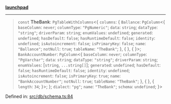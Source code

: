 [**launchpad**](index.md)

***

> `const` **TheBank**: `PgTableWithColumns`\<\{ `columns`: \{ `Ballance`: `PgColumn`\<\{ `baseColumn`: `never`; `columnType`: `"PgNumeric"`; `data`: `string`; `dataType`: `"string"`; `driverParam`: `string`; `enumValues`: `undefined`; `generated`: `undefined`; `hasDefault`: `false`; `hasRuntimeDefault`: `false`; `identity`: `undefined`; `isAutoincrement`: `false`; `isPrimaryKey`: `false`; `name`: `"Ballance"`; `notNull`: `true`; `tableName`: `"TheBank"`; \}, \{ \}, \{ \}\>; `BankAccountNumber`: `PgColumn`\<\{ `baseColumn`: `never`; `columnType`: `"PgVarchar"`; `data`: `string`; `dataType`: `"string"`; `driverParam`: `string`; `enumValues`: \[`string`, `...string[]`\]; `generated`: `undefined`; `hasDefault`: `false`; `hasRuntimeDefault`: `false`; `identity`: `undefined`; `isAutoincrement`: `false`; `isPrimaryKey`: `true`; `name`: `"BankAccountNumber"`; `notNull`: `true`; `tableName`: `"TheBank"`; \}, \{ \}, \{ `length`: `34`; \}\>; \}; `dialect`: `"pg"`; `name`: `"TheBank"`; `schema`: `undefined`; \}\>

Defined in: [src/db/schema.ts:84](https://github.com/victorbratov/launchpad/blob/6dd13cd77753e59ec2a031fc7279545899826925/src/db/schema.ts#L84)
